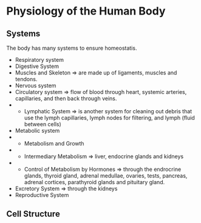 # Physiology of the Human Body

## Systems

The body has many systems to ensure homeostatis.

- Respiratory system
- Digestive System
- Muscles and Skeleton => are made up of ligaments, muscles and tendons.
- Nervous system
- Circulatory system => flow of blood through heart, systemic arteries, capillaries, and then back through veins.
- - Lymphatic System => is another system for cleaning out debris that use the lymph capillaries, lymph nodes for filtering, and lymph (fluid between cells)
- Metabolic system
- - Metabolism and Growth
- - Intermediary Metabolism => liver, endocrine glands and kidneys
- - Control of Metabolism by Hormones => through the endrocrine glands, thyroid gland, adrenal medullae, ovaries, tests, pancreas, adrenal cortices, parathyroid glands and pituitary gland.
- Excretory System => through the kidneys
- Reproductive System

## Cell Structure
